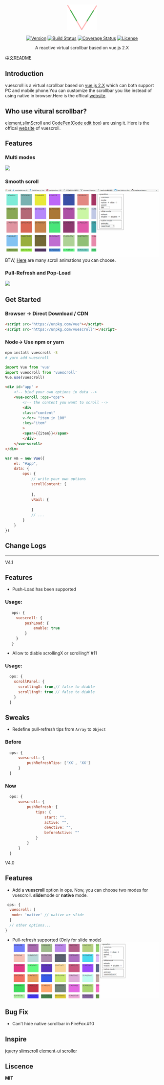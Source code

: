 
<p align="center"><a href="https://wangyi7099.github.io/vuescrollDemo/" target="_blank" rel="noopener noreferrer"><img width="100" src="https://github.com/wangyi7099/pictureCdn/blob/master/allPic/others/logo.png?raw=true" alt="vuescroll logo"></a></p>
<p align="center">
    <a href="https://www.npmjs.com/package/vuescroll"><img src="https://img.shields.io/npm/v/vuescroll.svg" alt="Version"></a>
               <a href="https://circleci.com/gh/wangyi7099/vuescroll/tree/dev"><img src="https://img.shields.io/circleci/project/wangyi7099/vuescroll/dev.svg" alt="Build Status"></a>
  <a href="https://codecov.io/github/wangyi7099/vuescroll?branch=dev"><img src="https://img.shields.io/codecov/c/github/wangyi7099/vuescroll/dev.svg" alt="Coverage Status"></a>
           <a href="https://www.npmjs.com/package/vuescroll"><img src="https://img.shields.io/npm/l/vuescroll.svg" alt="License"></a>
</p>
<p align="center">A reactive virtual scrollbar based on vue.js 2.X</p>

[中文README](https://github.com/wangyi7099/vuescroll/blob/dev/README-ZH.md)

## Introduction

 vuescroll is a virtual scrollbar based on [vue.js 2.X](https://github.com/vuejs/vue) which can both support PC and mobile phone.You can customize the scrollbar you like instead of using native in browser.Here is the offical [website](https://wangyi7099.github.io/VuescrollDocs).
 
 ## Who use vitural scrollbar?
 [element](http://element-cn.eleme.io/#/zh-CN/component/installation),[slimScroll](https://github.com/rochal/jQuery-slimScroll) and [CodePen(Code edit box)](https://codepen.io/wangyi7099/) are using it. Here is the offical [website](https://wangyi7099.github.io/VuescrollDocs) of vuescroll.

## Features
### Multi modes
![](https://github.com/wangyi7099/pictureCdn/blob/master/allPic/vuescroll/vuescroll-mode.gif?raw=true)
### Smooth scroll
![](https://github.com/wangyi7099/pictureCdn/blob/master/allPic/vuescroll/vuescroll-smooth.gif?raw=true)
BTW, [Here](https://github.com/wangyi7099/vuescroll/blob/5f81713b5a741684cdaded0e647390d61a14fa46/src/util/index.js#L182) are many scroll animations you can choose. 
### Pull-Refresh and Pop-Load
![](https://github.com/wangyi7099/pictureCdn/blob/master/allPic/vuescroll/vuescroll-refresh-load.gif?raw=true)
## Get Started
### Browser -> Direct Download / CDN
```html
<script src="https://unpkg.com/vue"></script>
<script src="https://unpkg.com/vuescroll"></script>
```
### Node-> Use npm or yarn
```bash
npm install vuescroll -S
# yarn add vuescroll
```
```javascript
import Vue from 'vue'
import vuescroll from 'vuescroll'
Vue.use(vuescroll)
```
```html
<div id="app" >
    <!-- bind your own options in data -->
    <vue-scroll :ops="ops">
        <!-- the content you want to scroll -->
        <div 
        class="content"
        v-for= "item in 100"
        :key="item"
        >
        <span>{{item}}</span>
        </div>
    </vue-scroll>
</div>
```

```javascript
var vm = new Vue({
    el: "#app",
    data: {
        ops: {
            // write your own options
            scrollContent: {

            },
            vRail: {
                
            }
            // ...
        }
    }
})
```
## Change Logs

---
V4.1
## Features
 * Push-Load has been supported
 ### Usage:
 ```javascript
    ops: {
      vuescroll: {
          pushLoad: {
              enable: true
          }
      }  
    }
 ```
 * Allow to diable scrollingX or scrollingY #11

 ### Usage:
  ```javascript
    ops: {
      scrollPanel: {
        scrollingX: true,// false to diable
        scrollingY: true // false to diable
      }  
    }
 ```

## Sweaks
* Redefine pull-refresh tips from `Array` to `Object`
### Before
```javascript
  ops: {
      vuescroll: {
          pushRefreshTips: ['XX', 'XX']
      }
  }
```
### Now
```javascript
  ops: {
      vuescroll: {
          pushRefresh: {
              tips: {
                  start: "",
                  active: "",
                  deActive: "",
                  beforeActive: ""
              }
          }
      }
  }
```
V4.0
## Features
  * Add a **vuescroll** option in ops. Now, you can choose two modes for vuescroll. **slide**mode or **native** mode.
  ```javascript
   ops: {
    vuescroll: [
     mode: 'native' // native or slide
    }
    // other options...
  }
 ```
 * Pull-refresh supported (Only for slide mode)
![](https://github.com/wangyi7099/pictureCdn/blob/master/allPic/vuescroll/vuescroll-pull-refresh.gif?raw=true)

## Bug Fix
   * Can't hide native scrollbar in FireFox.#10 

## Inspire

jquery [slimscroll](https://github.com/rochal/jQuery-slimScroll)    [element-ui](https://github.com/ElemeFE/element/tree/dev/packages/scrollbar/src) [scroller](https://github.com/pbakaus/scroller)

## Liscence

**MIT** 

